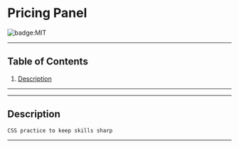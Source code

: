 
# Pricing Panel

![badge:MIT](https://img.shields.io/badge/License-MIT-brightgreen)

---
## Table of Contents

1. [Description](#description)
---

---
## Description
```
CSS practice to keep skills sharp
```
---
